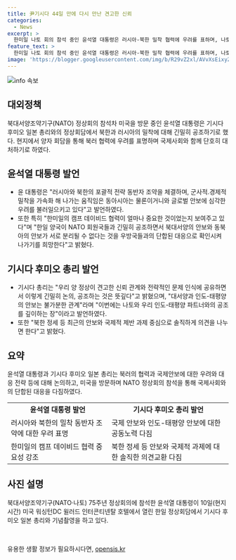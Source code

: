 ```yaml
---
title: 尹기시다 44일 만에 다시 만난 견고한 신뢰
categories:
  - News
excerpt: >
  한미일 나토 회의 참석 중인 윤석열 대통령은 러시아-북한 밀착 협력에 우려를 표하며, 나토 회원국들과의 긴밀한 공조로 대응을 강조했습니다. 지난 5월 이후 11번째로 만난 윤 대통령과 기시다 총리는 국제 안보 상황을 고려한 긴밀한 협력과 신뢰를 강조했습니다. 남아공식 만남 이외에도 독일, 캐나다, 네덜란드, 스웨덴, 체코, 핀란드 등과 양자 회담을 통해 국제사회와 협력하여 대북러 대응을 모색하고 있습니다.
feature_text: >
  한미일 나토 회의 참석 중인 윤석열 대통령은 러시아-북한 밀착 협력에 우려를 표하며, 나토 회원국들과의 긴밀한 공조로 대응을 강조했습니다. 지난 5월 이후 11번째로 만난 윤 대통령과 기시다 총리는 국제 안보 상황을 고려한 긴밀한 협력과 신뢰를 강조했습니다. 남아공식 만남 이외에도 독일, 캐나다, 네덜란드, 스웨덴, 체코, 핀란드 등과 양자 회담을 통해 국제사회와 협력하여 대북러 대응을 모색하고 있습니다.
image: 'https://blogger.googleusercontent.com/img/b/R29vZ2xl/AVvXsEixyZcFfHzMRdzZMjFBmAUKJYCLCGyLL1o632UiGVXcaFdKo_bkvkuCioo0uUKlGfBVcT3P84aROyZIXSBEx3Aw5nCQ3pTgDom1WDC4m8eifvWiAmWEEVb4x6G_l8C0QH225ldMjyaFvpxGEBGNO37VmDTDMHGhJPq73UglMfDca1-0aw/s1600/blogspot.png'
---
```


<p><img src="https://blogger.googleusercontent.com/img/b/R29vZ2xl/AVvXsEixyZcFfHzMRdzZMjFBmAUKJYCLCGyLL1o632UiGVXcaFdKo_bkvkuCioo0uUKlGfBVcT3P84aROyZIXSBEx3Aw5nCQ3pTgDom1WDC4m8eifvWiAmWEEVb4x6G_l8C0QH225ldMjyaFvpxGEBGNO37VmDTDMHGhJPq73UglMfDca1-0aw/s1600/blogspot.png" alt="info 속보" /></p>

<h2 data-ke-size="size26">대외정책</h2>

<p data-ke-size="size16">북대서양조약기구(NATO) 정상회의 참석차 미국을 방문 중인 윤석열 대통령은 기시다 후미오 일본 총리와의 정상회담에서 북한과 러시아의 밀착에 대해 긴밀히 공조하기로 했다. 현지에서 양자 회담을 통해 북러 협력에 우려를 표명하며 국제사회와 함께 단호히 대처하기로 하였다.</p>

<h2 data-ke-size="size26">윤석열 대통령 발언</h2>

<ul>
  <li>윤 대통령은 "러시아와 북한의 포괄적 전략 동반자 조약을 체결하며, 군사적․경제적 밀착을 가속화 해 나가는 움직임은 동아시아는 물론이거니와 글로벌 안보에 심각한 우려를 불러일으키고 있다"고 발언하였다.</li>
  <li>또한 특히 "한미일의 캠프 데이비드 협력이 얼마나 중요한 것이었는지 보여주고 있다"며 "한일 양국이 NATO 회원국들과 긴밀히 공조하면서 북대서양의 안보와 동북아의 안보가 서로 분리될 수 없다는 것을 우방국들과의 단합된 대응으로 확인시켜 나가기를 희망한다"고 밝혔다.</li>
</ul>

<h2 data-ke-size="size26">기시다 후미오 총리 발언</h2>

<ul>
  <li>기시다 총리는 "우리 양 정상이 견고한 신뢰 관계와 전략적인 문제 인식에 공유하면서 이렇게 긴밀히 논의, 공조하는 것은 뜻깊다"고 밝혔으며, "대서양과 인도-태평양의 안보는 불가분한 관계"라며 "이번에는 나토와 우리 인도-태평양 파트너와의 공조를 깊이하는 장"이라고 발언하였다.</li>
  <li>또한 "북한 정세 등 최근의 안보와 국제적 제반 과제 중심으로 솔직하게 의견을 나누면 한다"고 밝혔다.</li>
</ul>

<h2 data-ke-size="size26">요약</h2>

<p data-ke-size="size16">윤석열 대통령과 기시다 후미오 일본 총리는 북러의 협력과 국제안보에 대한 우려와 대응 전략 등에 대해 논의하고, 미국을 방문하며 NATO 정상회의 참석을 통해 국제사회와의 단합된 대응을 다짐하였다.</p>

<table>
  <tr>
    <td style="text-align: center; height: 17px;"><b>윤석열 대통령 발언</b></td>
    <td style="text-align: center; height: 17px;"><b>기시다 후미오 총리 발언</b></td>
  </tr>
  <tr>
    <td>러시아와 북한의 밀착 동반자 조약에 대한 우려 표명</td>
    <td>국제 안보와 인도-태평양 안보에 대한 공동노력 다짐</td>
  </tr>
  <tr>
    <td>한미일의 캠프 데이비드 협력 중요성 강조</td>
    <td>북한 정세 등 안보와 국제적 과제에 대한 솔직한 의견교환 다짐</td>
  </tr>
</table>

<h2 data-ke-size="size26">사진 설명</h2>

<p data-ke-size="size16">북대서양조약기구(NATO·나토) 75주년 정상회의에 참석한 윤석열 대통령이 10일(현지시간) 미국 워싱턴DC 윌러드 인터콘티넨탈 호텔에서 열린 한일 정상회담에서 기시다 후미오 일본 총리와 기념촬영을 하고 있다.</p>

<p data-ke-size="size16">&nbsp;</p>
유용한 생활 정보가 필요하시다면, <a href="https://opensis.kr" rel="dofollow">opensis.kr</a>


